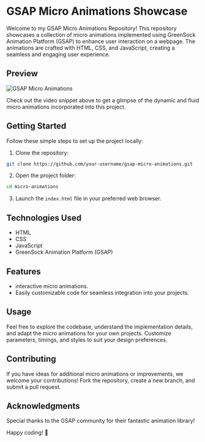 # GSAP Micro Animations Showcase

Welcome to my GSAP Micro Animations Repository! This repository showcases a collection of micro animations implemented using GreenSock Animation Platform (GSAP) to enhance user interaction on a webpage. The animations are crafted with HTML, CSS, and JavaScript, creating a seamless and engaging user experience.

## Preview

![GSAP Micro Animations](preview.gif)

Check out the video snippet above to get a glimpse of the dynamic and fluid micro animations incorporated into this project.

## Getting Started

Follow these simple steps to set up the project locally:

1. Clone the repository:

```bash
git clone https://github.com/your-username/gsap-micro-animations.git
```

2. Open the project folder:

```bash
cd micro-animations
```

3. Launch the `index.html` file in your preferred web browser.

## Technologies Used

- HTML
- CSS
- JavaScript
- GreenSock Animation Platform (GSAP)

## Features

-  interactive micro animations.
- Easily customizable code for seamless integration into your projects.

## Usage

Feel free to explore the codebase, understand the implementation details, and adapt the micro animations for your own projects. Customize parameters, timings, and styles to suit your design preferences.

## Contributing

If you have ideas for additional micro animations or improvements, we welcome your contributions! Fork the repository, create a new branch, and submit a pull request.


## Acknowledgments

Special thanks to the GSAP community for their fantastic animation library!

Happy coding! 🚀
